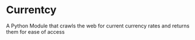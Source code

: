 # Currentcy
A Python Module that crawls the web for current currency rates and returns them for ease of access
